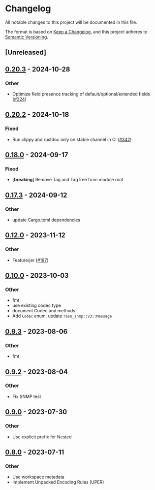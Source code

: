 # Changelog
All notable changes to this project will be documented in this file.

The format is based on [Keep a Changelog](https://keepachangelog.com/en/1.0.0/),
and this project adheres to [Semantic Versioning](https://semver.org/spec/v2.0.0.html).

## [Unreleased]

## [0.20.3](https://github.com/librasn/rasn/compare/rasn-snmp-v0.20.2...rasn-snmp-v0.20.3) - 2024-10-28

### Other

- Optimize field presence tracking of default/optional/extended fields ([#324](https://github.com/librasn/rasn/pull/324))

## [0.20.2](https://github.com/librasn/rasn/compare/rasn-snmp-v0.20.1...rasn-snmp-v0.20.2) - 2024-10-18

### Fixed

- Run clippy and rustdoc only on stable channel in CI ([#342](https://github.com/librasn/rasn/pull/342))

## [0.18.0](https://github.com/librasn/rasn/compare/rasn-snmp-v0.17.3...rasn-snmp-v0.18.0) - 2024-09-17

### Fixed

- [**breaking**] Remove Tag and TagTree from module root

## [0.17.3](https://github.com/librasn/rasn/compare/rasn-snmp-v0.17.2...rasn-snmp-v0.17.3) - 2024-09-12

### Other

- update Cargo.toml dependencies

## [0.12.0](https://github.com/XAMPPRocky/rasn/compare/rasn-snmp-v0.11.1...rasn-snmp-v0.12.0) - 2023-11-12

### Other
- Feature/jer ([#187](https://github.com/XAMPPRocky/rasn/pull/187))

## [0.10.0](https://github.com/XAMPPRocky/rasn/compare/rasn-snmp-v0.9.5...rasn-snmp-v0.10.0) - 2023-10-03

### Other
- fmt
- use existing codec type
- document Codec and methods
- Add `Codec` enum, update `rasn_snmp::v3::Message`

## [0.9.3](https://github.com/XAMPPRocky/rasn/compare/rasn-snmp-v0.9.2...rasn-snmp-v0.9.3) - 2023-08-06

### Other
- fmt

## [0.9.2](https://github.com/XAMPPRocky/rasn/compare/rasn-snmp-v0.9.1...rasn-snmp-v0.9.2) - 2023-08-04

### Other
- Fix SNMP test

## [0.9.0](https://github.com/XAMPPRocky/rasn/compare/rasn-snmp-v0.8.2...rasn-snmp-v0.9.0) - 2023-07-30

### Other
- Use explicit prefix for Nested

## [0.8.0](https://github.com/XAMPPRocky/rasn/compare/rasn-snmp-v0.7.0...rasn-snmp-v0.8.0) - 2023-07-11

### Other
- Use workspace metadata
- Implement Unpacked Encoding Rules (UPER)
